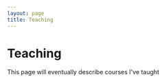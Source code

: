 ```yaml
---
layout: page
title: Teaching
---
```

# Teaching

This page will eventually describe courses I've taught